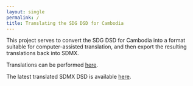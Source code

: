 ```yaml
---
layout: single
permalink: /
title: Translating the SDG DSD for Cambodia
---
```

This project serves to convert the SDG DSD for Cambodia into a format suitable for computer-assisted translation, and then export the resulting translations back into SDMX.

Translations can be performed [here](https://www.transifex.com/brockfanning/sdg-dsd-translations-cambodia/translate/).

The latest translated SDMX DSD is available [here](dsd-exported.xml).